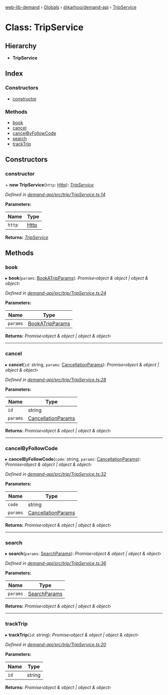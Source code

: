 [web-lib-demand](../README.md) › [Globals](../globals.md) › [@karhoo/demand-api](../modules/_karhoo_demand_api.md) › [TripService](_karhoo_demand_api.tripservice.md)

# Class: TripService

## Hierarchy

* **TripService**

## Index

### Constructors

* [constructor](_karhoo_demand_api.tripservice.md#constructor)

### Methods

* [book](_karhoo_demand_api.tripservice.md#book)
* [cancel](_karhoo_demand_api.tripservice.md#cancel)
* [cancelByFollowCode](_karhoo_demand_api.tripservice.md#cancelbyfollowcode)
* [search](_karhoo_demand_api.tripservice.md#search)
* [trackTrip](_karhoo_demand_api.tripservice.md#tracktrip)

## Constructors

###  constructor

\+ **new TripService**(`http`: [Http](../interfaces/_karhoo_demand_api.http.md)): *[TripService](_karhoo_demand_api.tripservice.md)*

*Defined in [demand-api/src/trip/TripService.ts:14](https://github.com/karhoo/web-lib-demand/blob/e2b078c/packages/demand-api/src/trip/TripService.ts#L14)*

**Parameters:**

Name | Type |
------ | ------ |
`http` | [Http](../interfaces/_karhoo_demand_api.http.md) |

**Returns:** *[TripService](_karhoo_demand_api.tripservice.md)*

## Methods

###  book

▸ **book**(`params`: [BookATripParams](../modules/_karhoo_demand_api.md#bookatripparams)): *Promise‹object & object | object & object›*

*Defined in [demand-api/src/trip/TripService.ts:24](https://github.com/karhoo/web-lib-demand/blob/e2b078c/packages/demand-api/src/trip/TripService.ts#L24)*

**Parameters:**

Name | Type |
------ | ------ |
`params` | [BookATripParams](../modules/_karhoo_demand_api.md#bookatripparams) |

**Returns:** *Promise‹object & object | object & object›*

___

###  cancel

▸ **cancel**(`id`: string, `params`: [CancellationParams](../modules/_karhoo_demand_api.md#cancellationparams)): *Promise‹object & object | object & object›*

*Defined in [demand-api/src/trip/TripService.ts:28](https://github.com/karhoo/web-lib-demand/blob/e2b078c/packages/demand-api/src/trip/TripService.ts#L28)*

**Parameters:**

Name | Type |
------ | ------ |
`id` | string |
`params` | [CancellationParams](../modules/_karhoo_demand_api.md#cancellationparams) |

**Returns:** *Promise‹object & object | object & object›*

___

###  cancelByFollowCode

▸ **cancelByFollowCode**(`code`: string, `params`: [CancellationParams](../modules/_karhoo_demand_api.md#cancellationparams)): *Promise‹object & object | object & object›*

*Defined in [demand-api/src/trip/TripService.ts:32](https://github.com/karhoo/web-lib-demand/blob/e2b078c/packages/demand-api/src/trip/TripService.ts#L32)*

**Parameters:**

Name | Type |
------ | ------ |
`code` | string |
`params` | [CancellationParams](../modules/_karhoo_demand_api.md#cancellationparams) |

**Returns:** *Promise‹object & object | object & object›*

___

###  search

▸ **search**(`params`: [SearchParams](../modules/_karhoo_demand_api.md#searchparams)): *Promise‹object & object | object & object›*

*Defined in [demand-api/src/trip/TripService.ts:36](https://github.com/karhoo/web-lib-demand/blob/e2b078c/packages/demand-api/src/trip/TripService.ts#L36)*

**Parameters:**

Name | Type |
------ | ------ |
`params` | [SearchParams](../modules/_karhoo_demand_api.md#searchparams) |

**Returns:** *Promise‹object & object | object & object›*

___

###  trackTrip

▸ **trackTrip**(`id`: string): *Promise‹object & object | object & object›*

*Defined in [demand-api/src/trip/TripService.ts:20](https://github.com/karhoo/web-lib-demand/blob/e2b078c/packages/demand-api/src/trip/TripService.ts#L20)*

**Parameters:**

Name | Type |
------ | ------ |
`id` | string |

**Returns:** *Promise‹object & object | object & object›*

